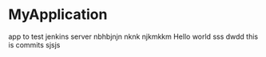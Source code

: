 # MyApplication
app to test jenkins server
nbhbjnjn nknk
njkmkkm
Hello world
sss
dwdd
this is commits
sjsjs
